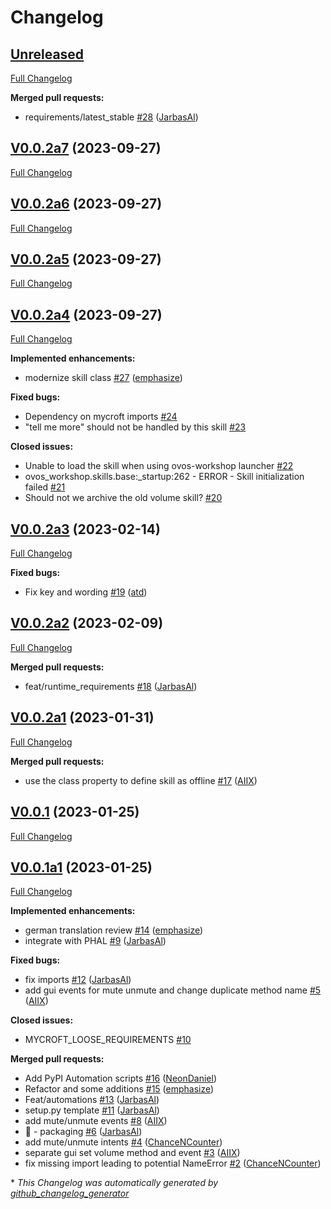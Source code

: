 # Changelog

## [Unreleased](https://github.com/OpenVoiceOS/skill-ovos-volume/tree/HEAD)

[Full Changelog](https://github.com/OpenVoiceOS/skill-ovos-volume/compare/V0.0.2a7...HEAD)

**Merged pull requests:**

- requirements/latest\_stable [\#28](https://github.com/OpenVoiceOS/skill-ovos-volume/pull/28) ([JarbasAl](https://github.com/JarbasAl))

## [V0.0.2a7](https://github.com/OpenVoiceOS/skill-ovos-volume/tree/V0.0.2a7) (2023-09-27)

[Full Changelog](https://github.com/OpenVoiceOS/skill-ovos-volume/compare/V0.0.2a6...V0.0.2a7)

## [V0.0.2a6](https://github.com/OpenVoiceOS/skill-ovos-volume/tree/V0.0.2a6) (2023-09-27)

[Full Changelog](https://github.com/OpenVoiceOS/skill-ovos-volume/compare/V0.0.2a5...V0.0.2a6)

## [V0.0.2a5](https://github.com/OpenVoiceOS/skill-ovos-volume/tree/V0.0.2a5) (2023-09-27)

[Full Changelog](https://github.com/OpenVoiceOS/skill-ovos-volume/compare/V0.0.2a4...V0.0.2a5)

## [V0.0.2a4](https://github.com/OpenVoiceOS/skill-ovos-volume/tree/V0.0.2a4) (2023-09-27)

[Full Changelog](https://github.com/OpenVoiceOS/skill-ovos-volume/compare/V0.0.2a3...V0.0.2a4)

**Implemented enhancements:**

- modernize skill class [\#27](https://github.com/OpenVoiceOS/skill-ovos-volume/pull/27) ([emphasize](https://github.com/emphasize))

**Fixed bugs:**

- Dependency on mycroft imports [\#24](https://github.com/OpenVoiceOS/skill-ovos-volume/issues/24)
- "tell me more" should not be handled by this skill [\#23](https://github.com/OpenVoiceOS/skill-ovos-volume/issues/23)

**Closed issues:**

- Unable to load the skill when using ovos-workshop launcher [\#22](https://github.com/OpenVoiceOS/skill-ovos-volume/issues/22)
- ovos\_workshop.skills.base:\_startup:262 - ERROR - Skill initialization failed [\#21](https://github.com/OpenVoiceOS/skill-ovos-volume/issues/21)
- Should not we archive the old volume skill? [\#20](https://github.com/OpenVoiceOS/skill-ovos-volume/issues/20)

## [V0.0.2a3](https://github.com/OpenVoiceOS/skill-ovos-volume/tree/V0.0.2a3) (2023-02-14)

[Full Changelog](https://github.com/OpenVoiceOS/skill-ovos-volume/compare/V0.0.2a2...V0.0.2a3)

**Fixed bugs:**

- Fix key and wording [\#19](https://github.com/OpenVoiceOS/skill-ovos-volume/pull/19) ([atd](https://github.com/atd))

## [V0.0.2a2](https://github.com/OpenVoiceOS/skill-ovos-volume/tree/V0.0.2a2) (2023-02-09)

[Full Changelog](https://github.com/OpenVoiceOS/skill-ovos-volume/compare/V0.0.2a1...V0.0.2a2)

**Merged pull requests:**

- feat/runtime\_requirements [\#18](https://github.com/OpenVoiceOS/skill-ovos-volume/pull/18) ([JarbasAl](https://github.com/JarbasAl))

## [V0.0.2a1](https://github.com/OpenVoiceOS/skill-ovos-volume/tree/V0.0.2a1) (2023-01-31)

[Full Changelog](https://github.com/OpenVoiceOS/skill-ovos-volume/compare/V0.0.1...V0.0.2a1)

**Merged pull requests:**

- use the class property to define skill as offline [\#17](https://github.com/OpenVoiceOS/skill-ovos-volume/pull/17) ([AIIX](https://github.com/AIIX))

## [V0.0.1](https://github.com/OpenVoiceOS/skill-ovos-volume/tree/V0.0.1) (2023-01-25)

[Full Changelog](https://github.com/OpenVoiceOS/skill-ovos-volume/compare/V0.0.1a1...V0.0.1)

## [V0.0.1a1](https://github.com/OpenVoiceOS/skill-ovos-volume/tree/V0.0.1a1) (2023-01-25)

[Full Changelog](https://github.com/OpenVoiceOS/skill-ovos-volume/compare/3761aecb82d4de0cb7656a0c959c1ebcd51df724...V0.0.1a1)

**Implemented enhancements:**

- german translation review [\#14](https://github.com/OpenVoiceOS/skill-ovos-volume/pull/14) ([emphasize](https://github.com/emphasize))
- integrate with PHAL [\#9](https://github.com/OpenVoiceOS/skill-ovos-volume/pull/9) ([JarbasAl](https://github.com/JarbasAl))

**Fixed bugs:**

- fix imports [\#12](https://github.com/OpenVoiceOS/skill-ovos-volume/pull/12) ([JarbasAl](https://github.com/JarbasAl))
- add gui events for mute unmute and change duplicate method name [\#5](https://github.com/OpenVoiceOS/skill-ovos-volume/pull/5) ([AIIX](https://github.com/AIIX))

**Closed issues:**

- MYCROFT\_LOOSE\_REQUIREMENTS [\#10](https://github.com/OpenVoiceOS/skill-ovos-volume/issues/10)

**Merged pull requests:**

- Add PyPI Automation scripts [\#16](https://github.com/OpenVoiceOS/skill-ovos-volume/pull/16) ([NeonDaniel](https://github.com/NeonDaniel))
- Refactor and some additions [\#15](https://github.com/OpenVoiceOS/skill-ovos-volume/pull/15) ([emphasize](https://github.com/emphasize))
- Feat/automations [\#13](https://github.com/OpenVoiceOS/skill-ovos-volume/pull/13) ([JarbasAl](https://github.com/JarbasAl))
- setup.py template [\#11](https://github.com/OpenVoiceOS/skill-ovos-volume/pull/11) ([JarbasAl](https://github.com/JarbasAl))
- add mute/unmute events [\#8](https://github.com/OpenVoiceOS/skill-ovos-volume/pull/8) ([AIIX](https://github.com/AIIX))
- :tada: - packaging [\#6](https://github.com/OpenVoiceOS/skill-ovos-volume/pull/6) ([JarbasAl](https://github.com/JarbasAl))
- add mute/unmute intents [\#4](https://github.com/OpenVoiceOS/skill-ovos-volume/pull/4) ([ChanceNCounter](https://github.com/ChanceNCounter))
- separate gui set volume method and event [\#3](https://github.com/OpenVoiceOS/skill-ovos-volume/pull/3) ([AIIX](https://github.com/AIIX))
- fix missing import leading to potential NameError [\#2](https://github.com/OpenVoiceOS/skill-ovos-volume/pull/2) ([ChanceNCounter](https://github.com/ChanceNCounter))



\* *This Changelog was automatically generated by [github_changelog_generator](https://github.com/github-changelog-generator/github-changelog-generator)*
